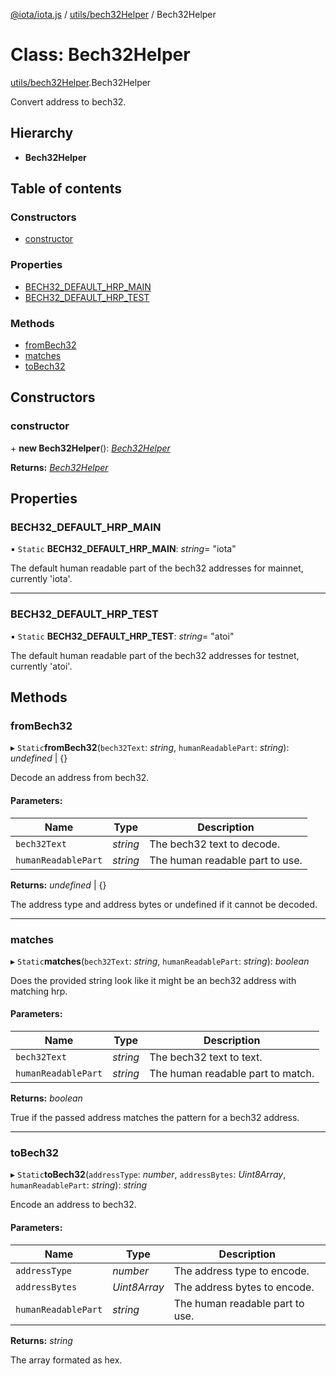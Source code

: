 [@iota/iota.js](../README.md) / [utils/bech32Helper](../modules/utils_bech32helper.md) / Bech32Helper

# Class: Bech32Helper

[utils/bech32Helper](../modules/utils_bech32helper.md).Bech32Helper

Convert address to bech32.

## Hierarchy

* **Bech32Helper**

## Table of contents

### Constructors

- [constructor](utils_bech32helper.bech32helper.md#constructor)

### Properties

- [BECH32\_DEFAULT\_HRP\_MAIN](utils_bech32helper.bech32helper.md#bech32_default_hrp_main)
- [BECH32\_DEFAULT\_HRP\_TEST](utils_bech32helper.bech32helper.md#bech32_default_hrp_test)

### Methods

- [fromBech32](utils_bech32helper.bech32helper.md#frombech32)
- [matches](utils_bech32helper.bech32helper.md#matches)
- [toBech32](utils_bech32helper.bech32helper.md#tobech32)

## Constructors

### constructor

\+ **new Bech32Helper**(): [*Bech32Helper*](utils_bech32helper.bech32helper.md)

**Returns:** [*Bech32Helper*](utils_bech32helper.bech32helper.md)

## Properties

### BECH32\_DEFAULT\_HRP\_MAIN

▪ `Static` **BECH32\_DEFAULT\_HRP\_MAIN**: *string*= "iota"

The default human readable part of the bech32 addresses for mainnet, currently 'iota'.

___

### BECH32\_DEFAULT\_HRP\_TEST

▪ `Static` **BECH32\_DEFAULT\_HRP\_TEST**: *string*= "atoi"

The default human readable part of the bech32 addresses for testnet, currently 'atoi'.

## Methods

### fromBech32

▸ `Static`**fromBech32**(`bech32Text`: *string*, `humanReadablePart`: *string*): *undefined* \| {}

Decode an address from bech32.

#### Parameters:

Name | Type | Description |
------ | ------ | ------ |
`bech32Text` | *string* | The bech32 text to decode.   |
`humanReadablePart` | *string* | The human readable part to use.   |

**Returns:** *undefined* \| {}

The address type and address bytes or undefined if it cannot be decoded.

___

### matches

▸ `Static`**matches**(`bech32Text`: *string*, `humanReadablePart`: *string*): *boolean*

Does the provided string look like it might be an bech32 address with matching hrp.

#### Parameters:

Name | Type | Description |
------ | ------ | ------ |
`bech32Text` | *string* | The bech32 text to text.   |
`humanReadablePart` | *string* | The human readable part to match.   |

**Returns:** *boolean*

True if the passed address matches the pattern for a bech32 address.

___

### toBech32

▸ `Static`**toBech32**(`addressType`: *number*, `addressBytes`: *Uint8Array*, `humanReadablePart`: *string*): *string*

Encode an address to bech32.

#### Parameters:

Name | Type | Description |
------ | ------ | ------ |
`addressType` | *number* | The address type to encode.   |
`addressBytes` | *Uint8Array* | The address bytes to encode.   |
`humanReadablePart` | *string* | The human readable part to use.   |

**Returns:** *string*

The array formated as hex.
